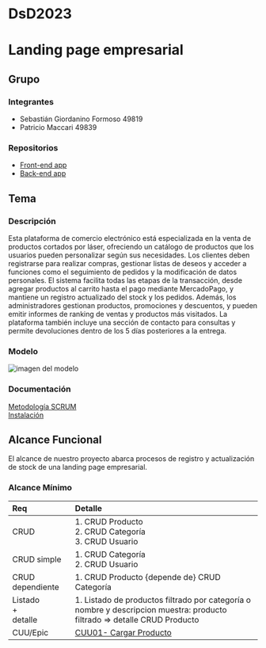 # DsD2023
# Landing page empresarial

## Grupo
### Integrantes
* Sebastián Giordanino Formoso                 	49819
* Patricio Maccari                             	49839

### Repositorios
* [Front-end app](https://github.com/PA7OOK/GPR-project.git)
* [Back-end app](https://github.com/PA7OOK/GPR-project-back.git)


## Tema
### Descripción
Esta plataforma de comercio electrónico está especializada en la venta de productos cortados por láser, ofreciendo un catálogo de productos que los usuarios pueden personalizar según sus necesidades. Los clientes deben registrarse para realizar compras, gestionar listas de deseos y acceder a funciones como el seguimiento de pedidos y la modificación de datos personales. El sistema facilita todas las etapas de la transacción, desde agregar productos al carrito hasta el pago mediante MercadoPago, y mantiene un registro actualizado del stock y los pedidos. Además, los administradores gestionan productos, promociones y descuentos, y pueden emitir informes de ranking de ventas y productos más visitados. La plataforma también incluye una sección de contacto para consultas y permite devoluciones dentro de los 5 días posteriores a la entrega.


### Modelo
![imagen del modelo](https://github.com/sebasgiorda/DsD2023/assets/84205560/3af77ab4-e160-4f42-8077-dabad192a8d7)

### Documentación
[Metodología SCRUM](https://docs.google.com/document/d/1OEfmpBfHGT6yGiP8NScH9f3JHJPexk_zPa1qIa6-pPg/edit?usp=sharing)
<br>[Instalación](https://docs.google.com/document/d/1hqIAWIqBW7tiLpcaR3ARG91hbAgluvpK8ABS8aG0WiE/edit?usp=sharing)


## Alcance Funcional 
El alcance de nuestro proyecto abarca procesos de registro y actualización de stock de una landing page empresarial.
### Alcance Mínimo

|Req|Detalle|
|:-|:-|
|CRUD |1. CRUD Producto<br>2. CRUD Categoría<br>3. CRUD Usuario|
|CRUD simple|1. CRUD Categoría<br> 2. CRUD Usuario|
|CRUD dependiente|1. CRUD Producto {depende de} CRUD  Categoría|
|Listado<br>+<br>detalle| 1. Listado de productos filtrado por categoría o nombre y descripcion muestra: producto filtrado => detalle CRUD Producto<br>|
|CUU/Epic|[CUU01- Cargar Producto](https://github.com/sebasgiorda/CUU1/blob/a38ab6e2a2a60549cfc512270e09a3cd38eda8f5/README.md)|

